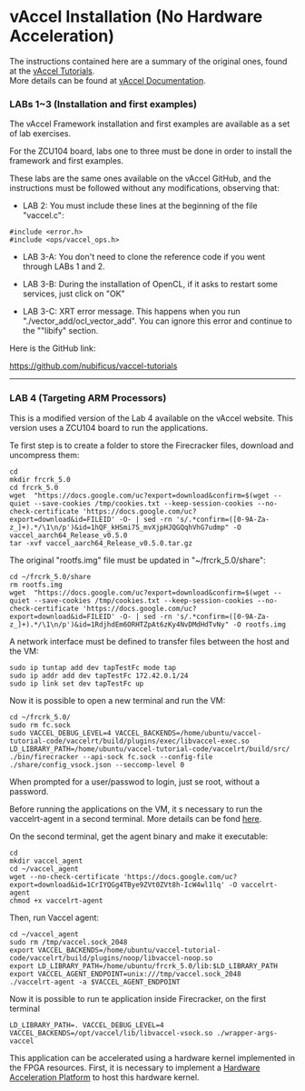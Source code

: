 # **vAccel Installation (No Hardware Acceleration)** 



The instructions contained here are a summary of the original ones, found at the [vAccel Tutorials](https://github.com/nubificus/vaccel-tutorials).  
More details can be found at [vAccel Documentation](https://docs.vaccel.org/).



### LABs 1~3 (Installation and first examples)


The vAccel Framework installation and first examples are available as a set of lab exercises.

For the ZCU104 board, labs one to three must be done in order to install the framework and first examples.


These labs are the same ones available on the vAccel GitHub, and the instructions must be followed without any modifications, observing that:
* LAB 2: You must include these lines at the beginning of the file "vaccel.c":

```
#include <error.h>
#include <ops/vaccel_ops.h>
```

* LAB 3-A: You don't need to clone the reference code if you went through LABs 1 and 2.

* LAB 3-B: During the installation of OpenCL, if it asks to restart some services, just click on "OK"

* LAB 3-C: XRT error message. This happens when you run "./vector_add/ocl_vector_add". You can ignore this error and continue to the ""libify" section.

Here is the GitHub link:

https://github.com/nubificus/vaccel-tutorials  

  
---  
### LAB 4 (Targeting ARM Processors)

This is a modified version of the Lab 4 available on the vAccel website. This version uses a ZCU104 board to run the applications. 


Te first step is to create a folder to store the Firecracker files, download and uncompress them:  
```
cd
mkdir frcrk_5.0 
cd frcrk_5.0 
wget  "https://docs.google.com/uc?export=download&confirm=$(wget --quiet --save-cookies /tmp/cookies.txt --keep-session-cookies --no-check-certificate 'https://docs.google.com/uc?export=download&id=FILEID' -O- | sed -rn 's/.*confirm=([0-9A-Za-z_]+).*/\1\n/p')&id=1hQF_kHSmi7S_mvXjpHJQGQqhVhG7udmp" -O vaccel_aarch64_Release_v0.5.0
tar -xvf vaccel_aarch64_Release_v0.5.0.tar.gz
```
 
 
The original "rootfs.img" file must be updated in "~/frcrk_5.0/share":
```
cd ~/frcrk_5.0/share 
rm rootfs.img
wget  "https://docs.google.com/uc?export=download&confirm=$(wget --quiet --save-cookies /tmp/cookies.txt --keep-session-cookies --no-check-certificate 'https://docs.google.com/uc?export=download&id=FILEID' -O- | sed -rn 's/.*confirm=([0-9A-Za-z_]+).*/\1\n/p')&id=1RdjhdEm6ORHTZpAt6zKy4NvDMdHdTvNy" -O rootfs.img
```


A network interface must be defined to transfer files between the host and the VM:
```
sudo ip tuntap add dev tapTestFc mode tap 
sudo ip addr add dev tapTestFc 172.42.0.1/24 
sudo ip link set dev tapTestFc up
```
 
 
Now it is possible to open a new terminal and run the VM:
```
cd ~/frcrk_5.0/
sudo rm fc.sock 
sudo VACCEL_DEBUG_LEVEL=4 VACCEL_BACKENDS=/home/ubuntu/vaccel-tutorial-code/vaccelrt/build/plugins/exec/libvaccel-exec.so LD_LIBRARY_PATH=/home/ubuntu/vaccel-tutorial-code/vaccelrt/build/src/ ./bin/firecracker --api-sock fc.sock --config-file ./share/config_vsock.json --seccomp-level 0
```

When prompted for a user/passwod to login, just se root, without a password. 


Before running the applications on the VM, it s necessary to run the vaccelrt-agent in a second terminal. More details can be fond [here](https://docs.vaccel.org/vm-example/#running-the-vaccelrt-agent).

On the second terminal, get the agent binary and make it executable: 
```
cd
mkdir vaccel_agent
cd ~/vaccel_agent
wget --no-check-certificate 'https://docs.google.com/uc?export=download&id=1CrIYQGg4TBye9ZVt0ZVt8h-IcW4wl1lq' -O vaccelrt-agent
chmod +x vaccelrt-agent
```


Then, run Vaccel agent:
```
cd ~/vaccel_agent
sudo rm /tmp/vaccel.sock_2048 
export VACCEL_BACKENDS=/home/ubuntu/vaccel-tutorial-code/vaccelrt/build/plugins/noop/libvaccel-noop.so
export LD_LIBRARY_PATH=/home/ubuntu/frcrk_5.0/lib:$LD_LIBRARY_PATH
export VACCEL_AGENT_ENDPOINT=unix:///tmp/vaccel.sock_2048
./vaccelrt-agent -a $VACCEL_AGENT_ENDPOINT
```

Now it is possible to run te application inside Firecracker, on the first terminal
```
LD_LIBRARY_PATH=. VACCEL_DEBUG_LEVEL=4 VACCEL_BACKENDS=/opt/vaccel/lib/libvaccel-vsock.so ./wrapper-args-vaccel
```

This application can be accelerated using a hardware kernel implemented in the FPGA resources. First, it is necessary to implement a [Hardware Acceleration Platform](https://github.com/ELHorta/HW-Accel-APP-VM/blob/main/zcu104_hw_platform) to host this hardware kernel. 
 

